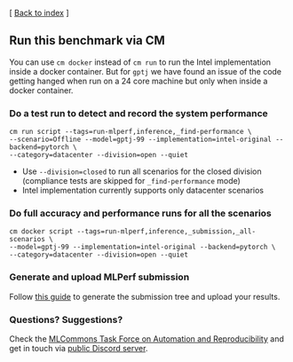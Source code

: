 [ [Back to index](README.md) ]

## Run this benchmark via CM

You can use `cm docker` instead of `cm run` to run the Intel implementation inside a docker container. But for `gptj` we have found an issue of the code getting hanged when run on a 24 core machine but only when inside a docker container. 

### Do a test run to detect and record the system performance

```
cm run script --tags=run-mlperf,inference,_find-performance \
--scenario=Offline --model=gptj-99 --implementation=intel-original --backend=pytorch \
--category=datacenter --division=open --quiet
```
* Use `--division=closed` to run all scenarios for the closed division (compliance tests are skipped for `_find-performance` mode)
* Intel implementation currently supports only datacenter scenarios


### Do full accuracy and performance runs for all the scenarios

```
cm docker script --tags=run-mlperf,inference,_submission,_all-scenarios \
--model=gptj-99 --implementation=intel-original --backend=pytorch \
--category=datacenter --division=open --quiet
```


### Generate and upload MLPerf submission

Follow [this guide](../Submission.md) to generate the submission tree and upload your results.

### Questions? Suggestions?

Check the [MLCommons Task Force on Automation and Reproducibility](../../../taskforce.md) 
and get in touch via [public Discord server](https://discord.gg/JjWNWXKxwT).
